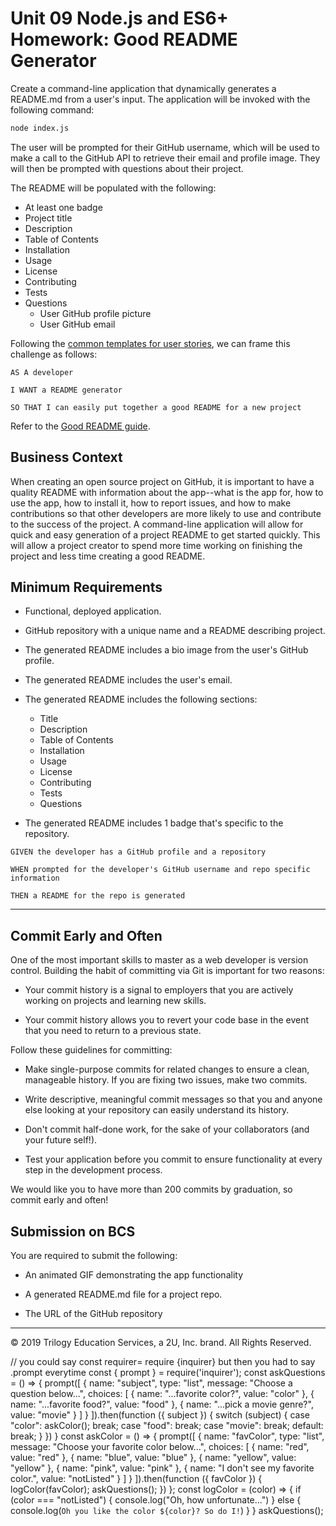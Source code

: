 # Unit 09 Node.js and ES6+ Homework: Good README Generator

Create a command-line application that dynamically generates a README.md from a user's input. The application will be invoked with the following command:

```sh
node index.js
```

The user will be prompted for their GitHub username, which will be used to make a call to the GitHub API to retrieve their email and profile image. They will then be prompted with questions about their project.

The README will be populated with the following:

* At least one badge
* Project title
* Description
* Table of Contents
* Installation
* Usage
* License
* Contributing
* Tests
* Questions
  * User GitHub profile picture
  * User GitHub email

Following the [common templates for user stories](https://en.wikipedia.org/wiki/User_story#Common_templates), we can frame this challenge as follows:

```
AS A developer

I WANT a README generator

SO THAT I can easily put together a good README for a new project
```

Refer to the [Good README guide](../../01-HTML-Git-CSS/04-Supplemental/Good-README-Guide/README.md).

## Business Context

When creating an open source project on GitHub, it is important to have a quality README with information about the app--what is the app for, how to use the app, how to install it, how to report issues, and how to make contributions so that other developers are more likely to use and contribute to the success of the project. A command-line application will allow for quick and easy generation of a project README to get started quickly. This will allow a project creator to spend more time working on finishing the project and less time creating a good README.

## Minimum Requirements

* Functional, deployed application.

* GitHub repository with a unique name and a README describing project.

* The generated README includes a bio image from the user's GitHub profile.

* The generated README includes the user's email.

* The generated README includes the following sections: 
  * Title
  * Description
  * Table of Contents
  * Installation
  * Usage
  * License
  * Contributing
  * Tests
  * Questions

* The generated README includes 1 badge that's specific to the repository.

```
GIVEN the developer has a GitHub profile and a repository

WHEN prompted for the developer's GitHub username and repo specific information

THEN a README for the repo is generated
```
- - -

## Commit Early and Often

One of the most important skills to master as a web developer is version control. Building the habit of committing via Git is important for two reasons:

* Your commit history is a signal to employers that you are actively working on projects and learning new skills.

* Your commit history allows you to revert your code base in the event that you need to return to a previous state.

Follow these guidelines for committing:

* Make single-purpose commits for related changes to ensure a clean, manageable history. If you are fixing two issues, make two commits.

* Write descriptive, meaningful commit messages so that you and anyone else looking at your repository can easily understand its history.

* Don't commit half-done work, for the sake of your collaborators (and your future self!).

* Test your application before you commit to ensure functionality at every step in the development process.

We would like you to have more than 200 commits by graduation, so commit early and often!

## Submission on BCS

You are required to submit the following:

* An animated GIF demonstrating the app functionality

* A generated README.md file for a project repo.

* The URL of the GitHub repository

- - -
© 2019 Trilogy Education Services, a 2U, Inc. brand. All Rights Reserved.



// you could say const requirer= require {inquirer} but then you had to say .prompt everytime
const { prompt } = require('inquirer');
const askQuestions = () => {
  prompt([
    {
      name: "subject",
      type: "list",
      message: "Choose a question below...",
      choices: [
        {
          name: "...favorite color?",
          value: "color"
        },
        {
          name: "...favorite food?",
          value: "food"
        },
        {
          name: "...pick a movie genre?",
          value: "movie"
        }
      ]
    }
  ]).then(function ({ subject }) {
    switch (subject) {
      case "color":
        askColor();
        break;
      case "food":
        break;
      case "movie":
        break;
      default:
        break;
    }
  })
}
const askColor = () => {
  prompt([
    {
      name: "favColor",
      type: "list",
      message: "Choose your favorite color below...",
      choices: [
        {
          name: "red",
          value: "red"
        },
        {
          name: "blue",
          value: "blue"
        },
        {
          name: "yellow",
          value: "yellow"
        },
        {
          name: "pink",
          value: "pink"
        },
        {
          name: "I don't see my favorite color.",
          value: "notListed"
        }
      ]
    }
  ]).then(function ({ favColor }) {
    logColor(favColor);
    askQuestions();
  })
};
const logColor = (color) => {
  if (color === "notListed") {
    console.log("Oh, how unfortunate...")
  } else {
    console.log(`Oh you like the color ${color}? So do I!`)
  }
}
askQuestions();